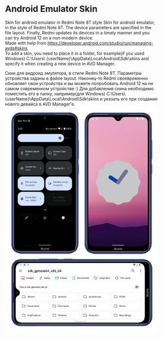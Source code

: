 # Android Emulator Skin
Skin for android emulator in Redmi Note 8T style
Skin for android emulator, in the style of Redmi Note 8T.
The device parameters are specified in the file layout.
Finally, Redmi updates its devices in a timely manner and you can try Android 12 on a non-modern device.  
Made with help from https://developer.android.com/studio/run/managing-avds#skins  
To add a skin, you need to place it in a folder, for example(if you used Windows) C:\Users\ {userName}\AppData\Local\Android\Sdk\skins and specify it when creating a new device in AVD Manager.  

Скин для андроид эмулятора, в стиле Redmi Note 8T.
Параметры устройства заданы в файле layout.
Наконец-то Redmi своевременно обновляет свои устройства и вы можете попробовать Android 12 на не самом современном устройстве :)
Для добавления скина необходимо поместить его в папку, например(для Windows) C:\Users\ {userName}\AppData\Local\Android\Sdk\skins и указать его при создании нового девайса в AVD Manager'е.
![Image alt](https://raw.githubusercontent.com/eloev/android-emulator-skin/master/emulator_preview.png)
